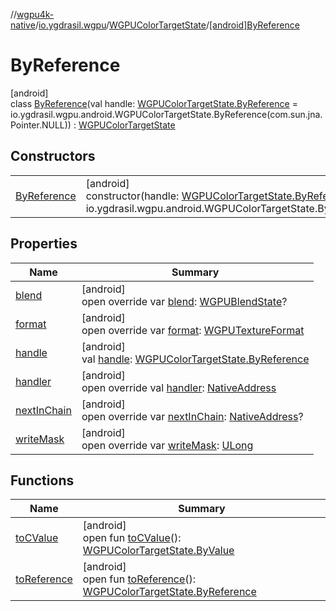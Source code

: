 //[wgpu4k-native](../../../../index.md)/[io.ygdrasil.wgpu](../../index.md)/[WGPUColorTargetState](../index.md)/[[android]ByReference](index.md)

# ByReference

[android]\
class [ByReference](index.md)(val handle: [WGPUColorTargetState.ByReference](../../../io.ygdrasil.wgpu.android/-w-g-p-u-color-target-state/-by-reference/index.md) = io.ygdrasil.wgpu.android.WGPUColorTargetState.ByReference(com.sun.jna.Pointer.NULL)) : [WGPUColorTargetState](../index.md)

## Constructors

| | |
|---|---|
| [ByReference](-by-reference.md) | [android]<br>constructor(handle: [WGPUColorTargetState.ByReference](../../../io.ygdrasil.wgpu.android/-w-g-p-u-color-target-state/-by-reference/index.md) = io.ygdrasil.wgpu.android.WGPUColorTargetState.ByReference(com.sun.jna.Pointer.NULL)) |

## Properties

| Name | Summary |
|---|---|
| [blend](blend.md) | [android]<br>open override var [blend](blend.md): [WGPUBlendState](../../-w-g-p-u-blend-state/index.md)? |
| [format](format.md) | [android]<br>open override var [format](format.md): [WGPUTextureFormat](../../-w-g-p-u-texture-format/index.md) |
| [handle](handle.md) | [android]<br>val [handle](handle.md): [WGPUColorTargetState.ByReference](../../../io.ygdrasil.wgpu.android/-w-g-p-u-color-target-state/-by-reference/index.md) |
| [handler](handler.md) | [android]<br>open override val [handler](handler.md): [NativeAddress](../../../ffi/-native-address/index.md) |
| [nextInChain](next-in-chain.md) | [android]<br>open override var [nextInChain](next-in-chain.md): [NativeAddress](../../../ffi/-native-address/index.md)? |
| [writeMask](write-mask.md) | [android]<br>open override var [writeMask](write-mask.md): [ULong](https://kotlinlang.org/api/core/kotlin-stdlib/kotlin/-u-long/index.html) |

## Functions

| Name | Summary |
|---|---|
| [toCValue](../[android]to-c-value.md) | [android]<br>open fun [toCValue](../[android]to-c-value.md)(): [WGPUColorTargetState.ByValue](../../../io.ygdrasil.wgpu.android/-w-g-p-u-color-target-state/-by-value/index.md) |
| [toReference](../to-reference.md) | [android]<br>open fun [toReference](../to-reference.md)(): [WGPUColorTargetState.ByReference](../../../io.ygdrasil.wgpu.android/-w-g-p-u-color-target-state/-by-reference/index.md) |
